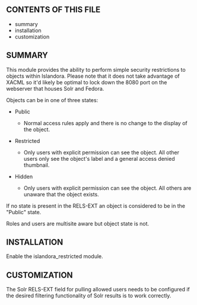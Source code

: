CONTENTS OF THIS FILE
---------------------

 * summary
 * installation
 * customization

SUMMARY
-------

This module provides the ability to perform simple security restrictions to
objects within Islandora. Please note that it does not take advantage of XACML
so it'd likely be optimal to lock down the 8080 port on the webserver that
houses Solr and Fedora.

Objects can be in one of three states:
  * Public
    * Normal access rules apply and there is no change to the display of the
    object.

  * Restricted
    * Only users with explicit permission can see the object. All other users
    only see the object's label and a general access denied thumbnail.

  * Hidden
    * Only users with explicit permission can see the object. All others are
    unaware that the object exists.

If no state is present in the RELS-EXT an object is considered to be in the
"Public" state.

Roles and users are multisite aware but object state is not.

INSTALLATION
------------

Enable the islandora_restricted module.

CUSTOMIZATION
-------------

The Solr RELS-EXT field for pulling allowed users needs to be configured if
the desired filtering functionality of Solr results is to work correctly.
